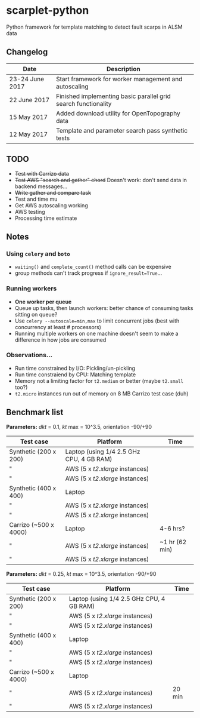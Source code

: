 # scarplet-python
Python framework for template matching to detect fault scarps in ALSM data

## Changelog

Date            | Description
--------------- | -----------
23-24 June 2017 | Start framework for worker management and autoscaling
22 June 2017    | Finished implementing basic parallel grid search functionality 
15 May 2017     | Added download utility for OpenTopography data
12 May 2017     | Template and parameter search pass synthetic tests

## TODO

- ~~Test with Carrizo data~~
- ~~Test AWS "search and gather" chord~~ Doesn't work: don't send data in backend messages...
- ~~Write gather and compare task~~
- Test and time mu
- Get AWS autoscaling working
- AWS testing
- Processing time estimate

## Notes
### Using `celery` and `boto`
- `waiting()` and `complete_count()` method calls can be expensive
- group methods can't track progress if `ignore_result=True`...

### Running workers
- **One worker per queue**
- Queue up tasks, then launch workers: better chance of consuming tasks sitting on queue?
- Use `celery --autoscale=min,max` to limit concurrent jobs (best with concurrency at least # processors)
- Running multiple workers on one machine doesn't seem to make a difference in how jobs are consumed

### Observations...
- Run time constrained by I/O: Pickling/un-pickling
- Run time constraiend by CPU: Matching template
- Memory not a limiting factor for `t2.medium` or better (maybe `t2.small` too?) 
- `t2.micro` instances run out of memory on 8 MB Carrizo test case (duh)

## Benchmark list

**Parameters:** *dkt* = 0.1, *kt* max = 10^3.5, orientation -90/+90

Test case             | Platform                                 | Time
--------------------- | ---------------------------------------- | ---------
Synthetic (200 x 200) | Laptop (using 1/4 2.5 GHz CPU, 4 GB RAM) |  
"                     | AWS (5 x *t2.xlarge* instances)          | 
"                     | AWS (5 x *t2.xlarge* instances)          | 
Synthetic (400 x 400) | Laptop                                   |  
"                     | AWS (5 x *t2.xlarge* instances)          | 
"                     | AWS (5 x *t2.xlarge* instances)          | 
Carrizo (~500 x 4000) | Laptop                                   | 4-6 hrs? 
"                     | AWS (5 x *t2.xlarge* instances)          | ~1 hr (62 min) 
"                     | AWS (5 x *t2.xlarge* instances)          | 

**Parameters:** *dkt* = 0.25, *kt* max = 10^3.5, orientation -90/+90

Test case             | Platform                                 | Time
--------------------- | ---------------------------------------- | ---------
Synthetic (200 x 200) | Laptop (using 1/4 2.5 GHz CPU, 4 GB RAM) |  
"                     | AWS (5 x *t2.xlarge* instances)          | 
"                     | AWS (5 x *t2.xlarge* instances)          | 
Synthetic (400 x 400) | Laptop                                   |  
"                     | AWS (5 x *t2.xlarge* instances)          | 
"                     | AWS (5 x *t2.xlarge* instances)          | 
Carrizo (~500 x 4000) | Laptop                                   | 
"                     | AWS (5 x *t2.xlarge* instances)          | 20 min
"                     | AWS (5 x *t2.xlarge* instances)          | 



